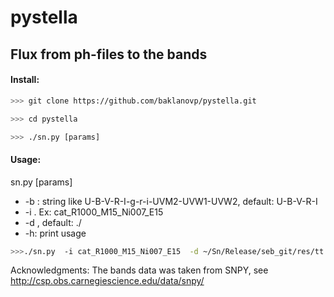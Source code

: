 # pystella

## Flux from ph-files to the bands

#### Install:
```bash
>>> git clone https://github.com/baklanovp/pystella.git

>>> cd pystella

>>> ./sn.py [params]
```

#### Usage:

  sn.py [params]
  
-  -b <bands>: string like U-B-V-R-I-g-r-i-UVM2-UVW1-UVW2, default: U-B-V-R-I
-  -i <model name>.  Ex: cat_R1000_M15_Ni007_E15
-  -d <model directory>, default: ./
-  -h: print usage

```bash
>>>./sn.py  -i cat_R1000_M15_Ni007_E15  -d ~/Sn/Release/seb_git/res/tt  -b U-B-V
```



Acknowledgments:
    The  bands data  was taken from  SNPY, see http://csp.obs.carnegiescience.edu/data/snpy/